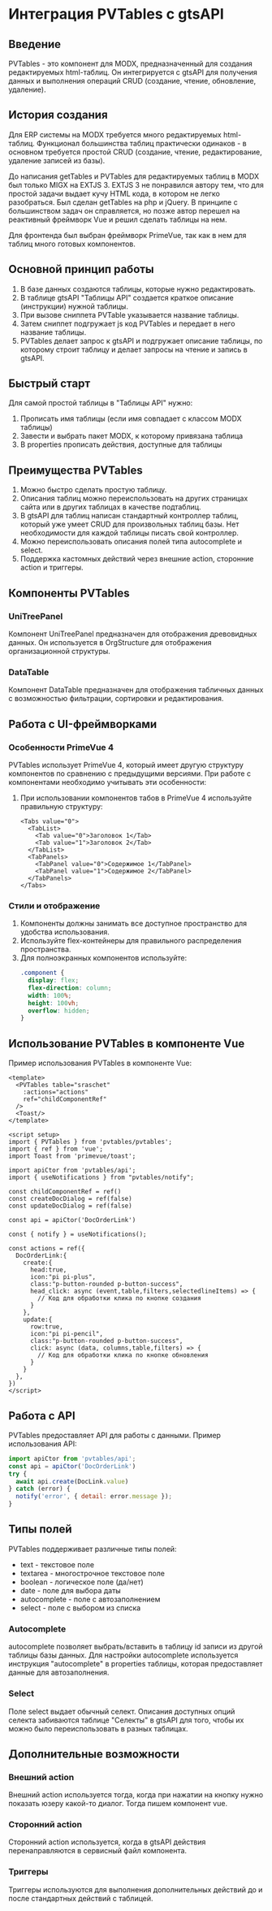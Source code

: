 # Интеграция PVTables с gtsAPI

## Введение

PVTables - это компонент для MODX, предназначенный для создания редактируемых html-таблиц. Он интегрируется с gtsAPI для получения данных и выполнения операций CRUD (создание, чтение, обновление, удаление).

## История создания

Для ERP системы на MODX требуется много редактируемых html-таблиц. Функционал большинства таблиц практически одинаков - в основном требуется простой CRUD (создание, чтение, редактирование, удаление записей из базы).

До написания getTables и PVTables для редактируемых таблиц в MODX был только MIGX на EXTJS 3. EXTJS 3 не понравился автору тем, что для простой задачи выдает кучу HTML кода, в котором не легко разобраться. Был сделан getTables на php и jQuery. В принципе с большинством задач он справляется, но позже автор перешел на реактивный фреймворк Vue и решил сделать таблицы на нем.

Для фронтенда был выбран фреймворк PrimeVue, так как в нем для таблиц много готовых компонентов.

## Основной принцип работы

1. В базе данных создаются таблицы, которые нужно редактировать.
2. В таблице gtsAPI "Таблицы API" создается краткое описание (инструкции) нужной таблицы.
3. При вызове сниппета PVTable указывается название таблицы.
4. Затем сниппет подгружает js код PVTables и передает в него название таблицы.
5. PVTables делает запрос к gtsAPI и подгружает описание таблицы, по которому строит таблицу и делает запросы на чтение и запись в gtsAPI.

## Быстрый старт

Для самой простой таблицы в "Таблицы API" нужно:
1. Прописать имя таблицы (если имя совпадает с классом MODX таблицы)
2. Завести и выбрать пакет MODX, к которому привязана таблица
3. В properties прописать действия, доступные для таблицы

## Преимущества PVTables

1. Можно быстро сделать простую таблицу.
2. Описания таблиц можно переиспользовать на других страницах сайта или в других таблицах в качестве подтаблиц.
3. В gtsAPI для таблиц написан стандартный контроллер таблиц, который уже умеет CRUD для произвольных таблиц базы. Нет необходимости для каждой таблицы писать свой контроллер.
4. Можно переиспользовать описания полей типа autocomplete и select.
5. Поддержка кастомных действий через внешние action, сторонние action и триггеры.

## Компоненты PVTables

### UniTreePanel

Компонент UniTreePanel предназначен для отображения древовидных данных. Он используется в OrgStructure для отображения организационной структуры.

### DataTable

Компонент DataTable предназначен для отображения табличных данных с возможностью фильтрации, сортировки и редактирования.

## Работа с UI-фреймворками

### Особенности PrimeVue 4

PVTables использует PrimeVue 4, который имеет другую структуру компонентов по сравнению с предыдущими версиями. При работе с компонентами необходимо учитывать эти особенности:

1. При использовании компонентов табов в PrimeVue 4 используйте правильную структуру:
   ```vue
   <Tabs value="0">
     <TabList>
       <Tab value="0">Заголовок 1</Tab>
       <Tab value="1">Заголовок 2</Tab>
     </TabList>
     <TabPanels>
       <TabPanel value="0">Содержимое 1</TabPanel>
       <TabPanel value="1">Содержимое 2</TabPanel>
     </TabPanels>
   </Tabs>
   ```

### Стили и отображение

1. Компоненты должны занимать все доступное пространство для удобства использования.
2. Используйте flex-контейнеры для правильного распределения пространства.
3. Для полноэкранных компонентов используйте:
   ```css
   .component {
     display: flex;
     flex-direction: column;
     width: 100%;
     height: 100vh;
     overflow: hidden;
   }
   ```

## Использование PVTables в компоненте Vue

Пример использования PVTables в компоненте Vue:

```vue
<template>
  <PVTables table="sraschet"
    :actions="actions"
    ref="childComponentRef"
  />
  <Toast/>
</template>

<script setup>
import { PVTables } from 'pvtables/pvtables';
import { ref } from 'vue';
import Toast from 'primevue/toast';

import apiCtor from 'pvtables/api';
import { useNotifications } from "pvtables/notify";

const childComponentRef = ref()
const createDocDialog = ref(false)
const updateDocDialog = ref(false)

const api = apiCtor('DocOrderLink')

const { notify } = useNotifications();

const actions = ref({
  DocOrderLink:{
    create:{
      head:true,
      icon:"pi pi-plus",
      class:"p-button-rounded p-button-success",
      head_click: async (event,table,filters,selectedlineItems) => {
        // Код для обработки клика по кнопке создания
      }
    },
    update:{
      row:true,
      icon:"pi pi-pencil",
      class:"p-button-rounded p-button-success",
      click: async (data, columns,table,filters) => {
        // Код для обработки клика по кнопке обновления
      }
    }
  },
})
</script>
```

## Работа с API

PVTables предоставляет API для работы с данными. Пример использования API:

```javascript
import apiCtor from 'pvtables/api';
const api = apiCtor('DocOrderLink')
try {
  await api.create(DocLink.value)
} catch (error) {
  notify('error', { detail: error.message });
}
```

## Типы полей

PVTables поддерживает различные типы полей:
- text - текстовое поле
- textarea - многострочное текстовое поле
- boolean - логическое поле (да/нет)
- date - поле для выбора даты
- autocomplete - поле с автозаполнением
- select - поле с выбором из списка

### Autocomplete

autocomplete позволяет выбрать/вставить в таблицу id записи из другой таблицы базы данных. Для настройки autocomplete используется инструкция "autocomplete" в properties таблицы, которая предоставляет данные для автозаполнения.

### Select

Поле select выдает обычный селект. Описания доступных опций селекта забиваются таблице "Селекты" в gtsAPI для того, чтобы их можно было переиспользовать в разных таблицах.

## Дополнительные возможности

### Внешний action

Внешний action используется тогда, когда при нажатии на кнопку нужно показать юзеру какой-то диалог. Тогда пишем компонент vue.

### Сторонний action

Сторонний action используется, когда в gtsAPI действия перенаправляются в сервисный файл компонента.

### Триггеры

Триггеры используются для выполнения дополнительных действий до и после стандартных действий с таблицей.
